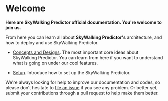 # Welcome
**Here are SkyWalking Predictor official documentation. You're welcome to join us.**

From here you can learn all about **SkyWalking Predictor's** architecture, and how to deploy and use SkyWalking Predictor.

- [Concepts and Designs](en/concepts-and-designs/overview.md). The most important core ideas about SkyWalking Predictor. You can learn from here if you want to understand what is going on under our cool features.

- [Setup](en/setup/overview.md). Introduce how to set up the SkyWalking Predictor.

We're always looking for help to improve our documentation and codes, so please don’t hesitate to [file an issue](https://github.com/apache/skywalking/issues/new)
if you see any problem.
Or better yet, submit your contributions through a pull request to help make them better.